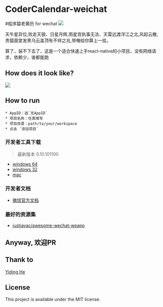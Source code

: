 # CoderCalendar-weichat
#程序猿老黄历 for wechat
![](http://p2.sinaimg.cn/3628432097/180/55361381830174)

天牛星异位,败走天狼、日星月辉,雨星宫执事无法、天雷远渡洋江之北,风起云散,贵猿面堂发黑乌云盖顶有不祥之兆,带俺给你算上一挂。

算了，装不下去了，这是一个适合快速上手react-native的小项目，没有网络请求，依赖少，谁都能跑

## How does it look like?

![](http://7o4zmy.com1.z0.glb.clouddn.com/QQ20160402-0%402x.png)

## How to run
    * AppID：选`无AppID`
    * 项目名称：任意填写
    * 项目目录：path/to/your/workspace
    * 点击 `添加项目`

### 开发者工具下载 ###

> 最新版本 0.10.101100

- [windows 64](https://servicewechat.com/wxa-dev-logic/download_redirect?type=x64&from=mpwiki&t=1476434677599)
- [windows 32](https://servicewechat.com/wxa-dev-logic/download_redirect?type=ia32&from=mpwiki&t=1476434677599)
- [mac](https://servicewechat.com/wxa-dev-logic/download_redirect?type=darwin&from=mpwiki&t=1476434677599)

### 开发者文档 ###

- [微信官方文档](https://mp.weixin.qq.com/debug/wxadoc/dev/)

### 最好的资源集 ###

- [justjavac/awesome-wechat-weapp](https://github.com/justjavac/awesome-wechat-weapp)

## Anyway, 欢迎PR ##

## Thank to
 [Yiding He](http://sandbox.runjs.cn/show/ydp3it7b/)
## License

This project is available under the MIT license.


